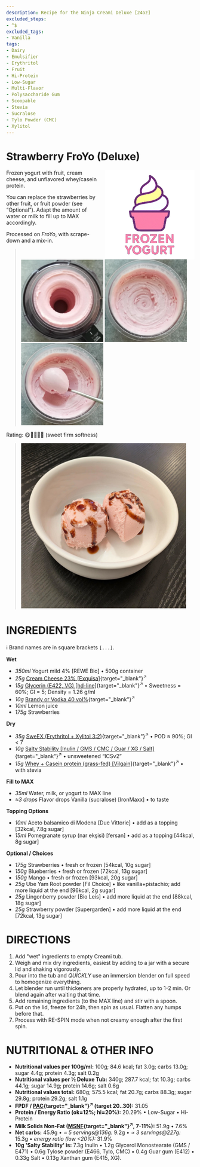 ```yaml
---
description: Recipe for the Ninja Creami Deluxe [24oz]
excluded_steps:
- ^$
excluded_tags:
- Vanilla
tags:
- Dairy
- Emulsifier
- Erythritol
- Fruit
- Hi-Protein
- Low-Sugar
- Multi-Flavor
- Polysaccharide Gum
- Scoopable
- Stevia
- Sucralose
- Tylo Powder (CMC)
- Xylitol
---
```

# Strawberry FroYo (Deluxe)
<img style="float: right; margin-left: 1.5em;" width=240 alt="Logo" src="https://raw.githubusercontent.com/jhermann/ice-creamery/refs/heads/main/assets/froyo-ice-cream-logo.png" />

Frozen yogurt with fruit, cream cheese, and unflavored whey/casein protein.

You can replace the strawberries by other fruit, or fruit powder (see “Optional”). Adapt the amount of water or milk to fill up to MAX accordingly.

Processed on *FroYo*, with scrape-down and a mix-in.

> <img width=220 alt="After FroYo" src="Strawberry-FroYo_2025-07-30_1.jpg" class="zoomable" />
> <img width=220 alt="After Mix-in" src="Strawberry-FroYo_2025-07-30_2.jpg" class="zoomable" />
> <img width=220 alt="Scooped" src="Strawberry-FroYo_2025-07-30_3.jpg" class="zoomable" />

Rating: 😋🍦🍓🍓🍓 (sweet firm softness)

> <img width=442 alt="Served" src="Strawberry-FroYo_2025-07-30_4.jpg" class="zoomable" />

# INGREDIENTS

ℹ️ Brand names are in square brackets `[...]`.

**Wet**

  - _350ml_ Yogurt mild 4% [REWE Bio] • 500g container
  - _25g_ [Cream Cheese 23% \[Exquisa\]](/ice-creamery/info/ingredients/#cream-cheese){target="_blank"}<sup>↗</sup>
  - _15g_ [Glycerin (E422, VG) \[hd-line\]](/ice-creamery/info/ingredients/#vegetable-glycerin-glycerol-vg-e422){target="_blank"}<sup>↗</sup> • Sweetness = 60%; GI = 5; Density = 1.26 g/ml
  - _10g_ [Brandy or Vodka 40 vol%](/ice-creamery/info/ingredients/#alcohol-ethanol){target="_blank"}<sup>↗</sup>
  - _10ml_ Lemon juice
  - _175g_ Strawberries

**Dry**

  - _35g_ [SweEX (Erythritol + Xylitol 3:2)](/ice-creamery/info/ingredients/#sweex-erythritol-xylitol-blend){target="_blank"}<sup>↗</sup> • POD ≈ 90%; GI < 7
  - _10g_ [Salty Stability \[Inulin / GMS / CMC / Guar / XG / Salt\]](/ice-creamery/S/Salty%20Stability/){target="_blank"}<sup>↗</sup> • unsweetened “ICSv2”
  - _15g_ [Whey + Casein protein (grass-fed) \[Vilgain\]](/ice-creamery/info/ingredients/#whey-protein){target="_blank"}<sup>↗</sup> • with stevia

**Fill to MAX**

  - _35ml_ Water, milk, or yogurt to MAX line
  - _≈3 drops_ Flavor drops Vanilla (sucralose) [IronMaxx] • to taste

**Topping Options**

  - _10ml_ Aceto balsamico di Modena [Due Vittorie] • add as a topping [32kcal, 7.8g sugar]
  - _15ml_ Pomegranate syrup (nar ekşisi) [fersan] • add as a topping [44kcal, 8g sugar]

**Optional / Choices**

  - _175g_ Strawberries • fresh or frozen [54kcal, 10g sugar]
  - _150g_ Blueberries • fresh or frozen [72kcal, 13g sugar]
  - _150g_ Mango • fresh or frozen [93kcal, 20g sugar]
  - _25g_ Ube Yam Root powder [Fil Choice] • like vanilla+pistachio; add more liquid at the end [96kcal, 2g sugar]
  - _25g_ Lingonberry powder [Bio Leis] • add more liquid at the end [88kcal, 18g sugar]
  - _25g_ Strawberry powder [Supergarden] • add more liquid at the end [72kcal, 13g sugar]

# DIRECTIONS

 1. Add "wet" ingredients to empty Creami tub.
 1. Weigh and mix dry ingredients, easiest by adding to a jar with a secure lid and shaking vigorously.
 1. Pour into the tub and *QUICKLY* use an immersion blender on full speed to homogenize everything.
 1. Let blender run until thickeners are properly hydrated, up to 1-2 min. Or blend again after waiting that time.
 1. Add remaining ingredients (to the MAX line) and stir with a spoon.
 1. Put on the lid, freeze for 24h, then spin as usual. Flatten any humps before that.
 1. Process with RE-SPIN mode when not creamy enough after the first spin.

# NUTRITIONAL & OTHER INFO

- **Nutritional values per 100g/ml:** 100g; 84.6 kcal; fat 3.0g; carbs 13.0g; sugar 4.4g; protein 4.3g; salt 0.2g
- **Nutritional values per ½ Deluxe Tub:** 340g; 287.7 kcal; fat 10.3g; carbs 44.1g; sugar 14.9g; protein 14.6g; salt 0.6g
- **Nutritional values total:** 680g; 575.5 kcal; fat 20.7g; carbs 88.3g; sugar 29.8g; protein 29.2g; salt 1.1g
- **FPDF / [PAC](/ice-creamery/info/glossary/#potere-anti-congelante-pac){target="_blank"}<sup>↗</sup> (target 20..30):** 31.05
- **Protein / Energy Ratio (ok=12%; hi=20%):** 20.29% • Low-Sugar • Hi-Protein
- **Milk Solids Non-Fat ([MSNF](/ice-creamery/info/glossary/#milk-solids-not-fat-msnf){target="_blank"}<sup>↗</sup>, 7-11%):** 51.9g • 7.6%
- **Net carbs:** 45.9g • *∝ 5 servings@136g:* 9.2g • *∝ 3 servings@227g:* 15.3g • *energy ratio (low <20%):* 31.9%
- **10g 'Salty Stability' is:** 7.3g Inulin • 1.2g Glycerol Monostearate (GMS / E471) • 0.6g Tylose powder (E466, Tylo, CMC) • 0.4g Guar gum (E412) • 0.33g Salt • 0.13g Xanthan gum (E415, XG).

